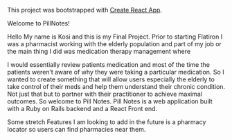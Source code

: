 This project was bootstrapped with [Create React App](https://github.com/facebook/create-react-app).


Welcome to PillNotes!

Hello My name is Kosi and this is my Final Project. 
Prior to starting Flatiron I was a pharmacist working with the elderly population and part of my job or the main thing I did was medication therapy management where 

I would essentially review patients medication and most of the time the patients weren’t aware of why they were taking a particular medication. So I wanted to create something that will allow users especially the elderly to take control of their meds and help them understand their chronic condition. Not just that but to partner with their practitioner to achieve maximal outcomes. So welcome to Pill Notes. Pill Notes is a web application built with a Ruby on Rails backend and a React Front end.

Some stretch Features I am looking to add in the future is a pharmacy locator so users can find pharmacies near them. 
